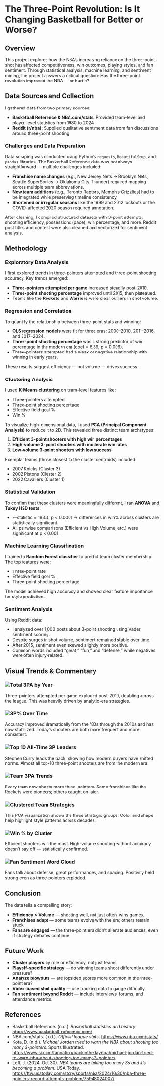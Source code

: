 # The Three-Point Revolution: Is It Changing Basketball for Better or Worse?

## Overview
This project explores how the NBA’s increasing reliance on the three-point shot has affected competitiveness, win outcomes, playing styles, and fan sentiment. Through statistical analysis, machine learning, and sentiment mining, the project answers a critical question: Has the three-point revolution improved the NBA — or hurt it?

## Data Sources and Collection
I gathered data from two primary sources:

- **Basketball Reference & NBA.com/stats**: Provided team-level and player-level statistics from 1980 to 2024.
- **Reddit (r/nba)**: Supplied qualitative sentiment data from fan discussions around three-point shooting.

### Challenges and Data Preparation
Data scraping was conducted using Python’s `requests`, `BeautifulSoup`, and `pandas` libraries. The Basketball Reference data was not always straightforward — multiple challenges included:

- **Franchise name changes** (e.g., New Jersey Nets → Brooklyn Nets, Seattle SuperSonics → Oklahoma City Thunder) required mapping across multiple team abbreviations.
- **New team additions** (e.g., Toronto Raptors, Memphis Grizzlies) had to be integrated while preserving timeline consistency.
- **Shortened or irregular seasons** like the 1999 and 2012 lockouts or the COVID-affected 2020 season required annotation.

After cleaning, I compiled structured datasets with 3-point attempts, shooting efficiency, possessions (pace), win percentage, and more. Reddit post titles and content were also cleaned and vectorized for sentiment analysis.

## Methodology

### Exploratory Data Analysis
I first explored trends in three-pointers attempted and three-point shooting accuracy. Key trends emerged:

- **Three-pointers attempted per game** increased steadily post-2010.
- **Three-point shooting percentage** improved until 2015, then plateaued.
- Teams like the **Rockets** and **Warriors** were clear outliers in shot volume.

### Regression and Correlation
To quantify the relationship between three-point stats and winning:

- **OLS regression models** were fit for three eras: 2000–2010, 2011–2016, and 2017–2024.
- **Three-point shooting percentage** was a strong predictor of win percentage in the modern era (coef = 6.89, p = 0.006).
- Three-pointers attempted had a weak or negative relationship with winning in early years.

These results suggest efficiency — not volume — drives success.

### Clustering Analysis
I used **K-Means clustering** on team-level features like:

- Three-pointers attempted
- Three-point shooting percentage
- Effective field goal %
- Win %

To visualize high-dimensional data, I used **PCA (Principal Component Analysis)** to reduce it to 2D. This revealed three distinct team archetypes:

1. **Efficient 3-point shooters with high win percentages**
2. **High-volume 3-point shooters with moderate win rates**
3. **Low-volume 3-point shooters with low success**

Exemplar teams (those closest to the cluster centroids) included:
- 2007 Knicks (Cluster 3)
- 2002 Pistons (Cluster 2)
- 2022 Cavaliers (Cluster 1)

### Statistical Validation
To confirm that these clusters were meaningfully different, I ran **ANOVA** and **Tukey HSD tests**:
- F-statistic = 183.4, p < 0.0001 → differences in win% across clusters are statistically significant.
- All pairwise comparisons (Efficient vs High Volume, etc.) were significant at p < 0.001.

### Machine Learning Classification
I trained a **Random Forest classifier** to predict team cluster membership. The top features were:

- Three-point rate
- Effective field goal %
- Three-point shooting percentage

The model achieved high accuracy and showed clear feature importance for style prediction.

### Sentiment Analysis
Using Reddit data:

- I analyzed over 1,000 posts about 3-point shooting using Vader sentiment scoring.
- Despite surges in shot volume, sentiment remained stable over time.
- After 2015, sentiment even skewed slightly more positive.
- Common words included “great,” “fun,” and “defense,” while negatives were often injury-related.

## Visual Trends & Commentary

### ![Total 3PA by Year](visualizations/total_3pa_by_year_2.png)
Three-pointers attempted per game exploded post-2010, doubling across the league. This was heavily driven by analytic-era strategies.

### ![3P% Over Time](visualizations/3pt_percentage_overtime.png)
Accuracy improved dramatically from the '80s through the 2010s and has now stabilized. Today’s shooters are both more frequent and more consistent.

### ![Top 10 All-Time 3P Leaders](visualizations/top_10_3p_leaders.png)
Stephen Curry leads the pack, showing how modern players have shifted norms. Almost all top-10 three-point shooters are from the modern era.

### ![Team 3PA Trends](visualizations/nba_team_3pa_over_time.png)
Every team now shoots more three-pointers. Some franchises like the Rockets were pioneers; others caught on later.

### ![Clustered Team Strategies](visualizations/team_clusters_labeled.png)
This PCA visualization shows the three strategic groups. Color and shape help highlight style patterns across decades.

### ![Win % by Cluster](visualizations/win_pct_boxplot_by_cluster.png)
Efficient shooters win the most. High-volume shooting without accuracy doesn’t pay off — statistically confirmed.

### ![Fan Sentiment Word Cloud](visualizations/word_clouds.png)
Fans talk about defense, great performances, and spacing. Positivity held strong even as three-pointers exploded.

## Conclusion
The data tells a compelling story:

- **Efficiency > Volume** — shooting well, not just often, wins games.
- **Franchises adapt** — some teams evolve with the era; others remain stuck.
- **Fans are engaged** — the three-point era didn’t alienate audiences, even if strategy debates continue.

## Future Work

- **Cluster players** by role or efficiency, not just teams.
- **Playoff-specific strategy** — do winning teams shoot differently under pressure?
- **Analyze blowouts** — are lopsided scores more common in the three-point era?
- **Video-based shot quality** — use tracking data to gauge difficulty.
- **Fan sentiment beyond Reddit** — include interviews, forums, and attendance metrics.

## References

- Basketball Reference. (n.d.). *Basketball statistics and history*. https://www.basketball-reference.com/
- NBA.com/stats. (n.d.). *Official league stats*. https://www.nba.com/stats/
- Kota, D. (n.d.). *Michael Jordan tried to warn the NBA about shooting too many 3-pointers*. Sports Illustrated. https://www.si.com/fannation/backinthedaynba/michael-jordan-tried-to-warn-nba-about-shooting-too-many-3-pointers
- Leff, J. (2024, Oct 30). *NBA teams are taking too many 3s and it’s becoming a problem*. USA Today. https://ftw.usatoday.com/story/sports/nba/2024/10/30/nba-three-pointers-record-attempts-problem/75948024007/
